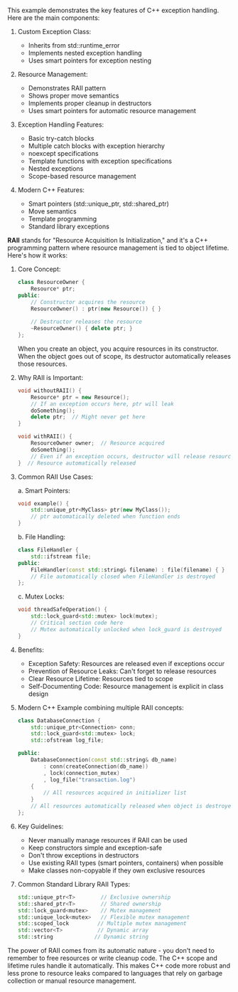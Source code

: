 This example demonstrates the key features of C++ exception handling. Here are the main components:

1. Custom Exception Class:
   - Inherits from std::runtime_error
   - Implements nested exception handling
   - Uses smart pointers for exception nesting

2. Resource Management:
   - Demonstrates RAII pattern
   - Shows proper move semantics
   - Implements proper cleanup in destructors
   - Uses smart pointers for automatic resource management

3. Exception Handling Features:
   - Basic try-catch blocks
   - Multiple catch blocks with exception hierarchy
   - noexcept specifications
   - Template functions with exception specifications
   - Nested exceptions
   - Scope-based resource management

4. Modern C++ Features:
   - Smart pointers (std::unique_ptr, std::shared_ptr)
   - Move semantics
   - Template programming
   - Standard library exceptions



**RAII** stands for "Resource Acquisition Is Initialization," and it's a C++ programming pattern where resource management is tied to object lifetime. Here's how it works:

1. Core Concept:
   ```cpp
   class ResourceOwner {
       Resource* ptr;
   public:
       // Constructor acquires the resource
       ResourceOwner() : ptr(new Resource()) { }
       
       // Destructor releases the resource
       ~ResourceOwner() { delete ptr; }
   };
   ```
   When you create an object, you acquire resources in its constructor. When the object goes out of scope, its destructor automatically releases those resources.

2. Why RAII is Important:
   ```cpp
   void withoutRAII() {
       Resource* ptr = new Resource();
       // If an exception occurs here, ptr will leak
       doSomething();
       delete ptr;  // Might never get here
   }

   void withRAII() {
       ResourceOwner owner;  // Resource acquired
       doSomething();
       // Even if an exception occurs, destructor will release resource
   }  // Resource automatically released
   ```

3. Common RAII Use Cases:

   a. Smart Pointers:
   ```cpp
   void example() {
       std::unique_ptr<MyClass> ptr(new MyClass());
       // ptr automatically deleted when function ends
   }
   ```

   b. File Handling:
   ```cpp
   class FileHandler {
       std::ifstream file;
   public:
       FileHandler(const std::string& filename) : file(filename) { }
       // File automatically closed when FileHandler is destroyed
   };
   ```

   c. Mutex Locks:
   ```cpp
   void threadSafeOperation() {
       std::lock_guard<std::mutex> lock(mutex);
       // Critical section code here
       // Mutex automatically unlocked when lock_guard is destroyed
   }
   ```

4. Benefits:
   - Exception Safety: Resources are released even if exceptions occur
   - Prevention of Resource Leaks: Can't forget to release resources
   - Clear Resource Lifetime: Resources tied to scope
   - Self-Documenting Code: Resource management is explicit in class design

5. Modern C++ Example combining multiple RAII concepts:
   ```cpp
   class DatabaseConnection {
       std::unique_ptr<Connection> conn;
       std::lock_guard<std::mutex> lock;
       std::ofstream log_file;
   
   public:
       DatabaseConnection(const std::string& db_name)
           : conn(createConnection(db_name))
           , lock(connection_mutex)
           , log_file("transaction.log")
       {
           // All resources acquired in initializer list
       }
       // All resources automatically released when object is destroyed
   };
   ```

6. Key Guidelines:
   - Never manually manage resources if RAII can be used
   - Keep constructors simple and exception-safe
   - Don't throw exceptions in destructors
   - Use existing RAII types (smart pointers, containers) when possible
   - Make classes non-copyable if they own exclusive resources

7. Common Standard Library RAII Types:
   ```cpp
   std::unique_ptr<T>        // Exclusive ownership
   std::shared_ptr<T>        // Shared ownership
   std::lock_guard<mutex>    // Mutex management
   std::unique_lock<mutex>   // Flexible mutex management
   std::scoped_lock         // Multiple mutex management
   std::vector<T>           // Dynamic array
   std::string             // Dynamic string
   ```

The power of RAII comes from its automatic nature - you don't need to remember to free resources or write cleanup code. The C++ scope and lifetime rules handle it automatically. This makes C++ code more robust and less prone to resource leaks compared to languages that rely on garbage collection or manual resource management.



